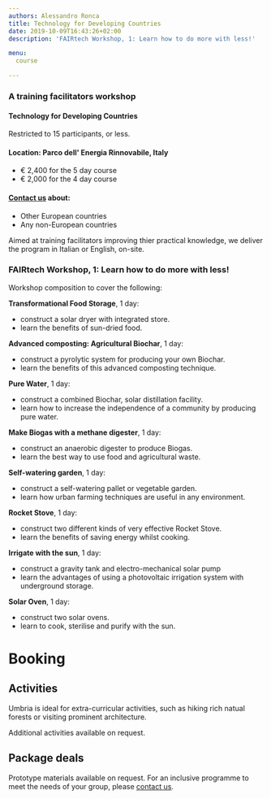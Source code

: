 ```yaml
---
authors: Alessandro Ronca
title: Technology for Developing Countries
date: 2019-10-09T16:43:26+02:00
description: 'FAIRtech Workshop, 1: Learn how to do more with less!'

menu:
  course

---
```

### A training facilitators workshop
#### Technology for Developing Countries

Restricted to 15 participants, or less.

#### Location: **Parco dell' Energia Rinnovabile**, Italy

- € 2,400 for the 5 day course
- € 2,000 for the 4 day course


#### [Contact us](https://rvo.lt/contact/) about:

- Other European countries
- Any non-European countries

Aimed at training facilitators improving thier practical knowledge, we deliver the program in Italian or English, on-site.

### FAIRtech Workshop, 1: Learn how to do more with less!

Workshop composition to cover the following:

**Transformational Food Storage**, 1 day:

- construct a solar dryer with integrated store.
- learn the benefits of sun-dried food.

**Advanced composting: Agricultural Biochar**, 1 day:

- construct a pyrolytic system for producing your own Biochar.
- learn the benefits of this advanced composting technique.

**Pure Water**, 1 day:

- construct a combined Biochar, solar distillation facility.
- learn how to increase the independence of a community by producing pure water.

**Make Biogas with a methane digester**, 1 day:

- construct an anaerobic digester to produce Biogas.
- learn the best way to use food and agricultural waste.

**Self-watering garden**, 1 day:

- construct a self-watering pallet or vegetable garden.
- learn how urban farming techniques are useful in any environment.

 
**Rocket Stove**, 1 day:

- construct two different kinds of very effective Rocket Stove.
- learn the benefits of saving energy whilst cooking.

**Irrigate with the sun**, 1 day:

- construct a gravity tank and electro-mechanical solar pump
- learn the advantages of using a photovoltaic irrigation system with underground storage.

**Solar Oven**, 1 day:

- construct two solar ovens.
- learn to cook, sterilise and purify with the sun.

# Booking

## Activities

Umbria is ideal for extra-curricular activities, such as hiking rich natual forests or visiting prominent architecture.

Additional activities available on request.

## Package deals

Prototype materials available on request. For an inclusive programme to meet the needs of your group, please [contact us](https://rvo.lt/contact/).

